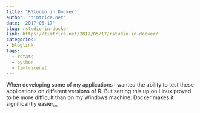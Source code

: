 ```yaml
---
title: "RStudio in Docker"
author: 'timtrice.net'
date: '2017-05-17'
slug: rstudio-in-docker
link: https://timtrice.net/2017/05/17/rstudio-in-docker/
categories:
- bloglink
tags:
  - rstats
  - python
  - timtricenet
---
```


When developing some of my applications I wanted the ability to test these applications on different versions of R. But setting this up on Linux proved to be more difficult than on my Windows machine. Docker makes it significantly easier[... <i class="fas fa-external-link-alt"></i>](https://timtrice.net/2017/05/17/rstudio-in-docker/)

